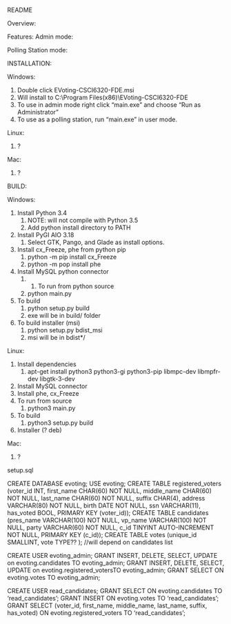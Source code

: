 README

Overview:

Features:
Admin mode:

Polling Station mode:


INSTALLATION:

Windows:
1. Double click EVoting-CSCI6320-FDE.msi
2. Will install to C:\Program Files(x86)\EVoting-CSCI6320-FDE
3. To use in admin mode right click “main.exe” and choose “Run as Administrator”
4. To use as a polling station, run “main.exe” in user mode.

Linux:
1. ?

Mac:
1. ?


BUILD:

Windows:
1. Install Python 3.4
   1. NOTE: will not compile with Python 3.5
   2. Add python install directory to PATH
1. Install PyGI AIO 3.18
   1. Select GTK, Pango, and Glade as install options.
1. Install cx_Freeze, phe from python pip
   1. python -m pip install cx_Freeze
   2. python -m pop install phe
1. Install MySQL python connector
   1. 1. To run from python source
   1. python main.py
1. To build
   1. python setup.py build
   2. exe will be in build/ folder
1. To build installer (msi)
   1. python setup.py bdist_msi
   2. msi will be in bdist*/

Linux:
1. Install dependencies
   1. apt-get install python3 python3-gi python3-pip libmpc-dev libmpfr-dev libgtk-3-dev
1. Install MySQL connector
2. Install phe, cx_Freeze
3. To run from source
   1. python3 main.py
1. To build
   1. python3 setup.py build
1. Installer (? deb)

Mac:
1. ?

setup.sql

CREATE DATABASE evoting;
USE evoting;
CREATE TABLE registered_voters (voter_id INT, first_name CHAR(60) NOT NULL, middle_name CHAR(60) NOT NULL, last_name CHAR(60) NOT NULL, suffix CHAR(4), address VARCHAR(80) NOT NULL, birth DATE NOT NULL, ssn VARCHAR(11), has_voted BOOL, PRIMARY KEY (voter_id));
CREATE TABLE candidates (pres_name VARCHAR(100) NOT NULL, vp_name VARCHAR(100) NOT NULL, party VARCHAR(60) NOT NULL, c_id TINYINT AUTO-INCREMENT NOT NULL, PRIMARY KEY (c_id));
CREATE TABLE votes (unique_id SMALLINT, vote TYPE?? );  //will depend on candidates list

CREATE USER evoting_admin;
GRANT INSERT, DELETE, SELECT, UPDATE on evoting.candidates TO evoting_admin;
GRANT INSERT, DELETE, SELECT, UPDATE on evoting.registered_votersTO evoting_admin;
GRANT SELECT ON evoting.votes TO evoting_admin;

CREATE USER read_candidates;
GRANT SELECT ON evoting.candidates TO ‘read_candidates’;
GRANT INSERT ON evoting.votes TO ‘read_candidates’;
GRANT SELECT (voter_id, first_name, middle_name, last_name, suffix, has_voted) ON evoting.registered_voters TO ‘read_candidates’;
